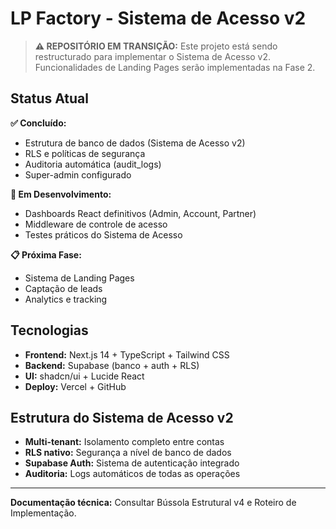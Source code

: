 # LP Factory - Sistema de Acesso v2

> **⚠️ REPOSITÓRIO EM TRANSIÇÃO:** Este projeto está sendo restructurado para implementar o Sistema de Acesso v2. Funcionalidades de Landing Pages serão implementadas na Fase 2.

## Status Atual

**✅ Concluído:**
- Estrutura de banco de dados (Sistema de Acesso v2)
- RLS e políticas de segurança
- Auditoria automática (audit_logs)
- Super-admin configurado

**🔄 Em Desenvolvimento:**
- Dashboards React definitivos (Admin, Account, Partner)
- Middleware de controle de acesso
- Testes práticos do Sistema de Acesso

**📋 Próxima Fase:**
- Sistema de Landing Pages
- Captação de leads
- Analytics e tracking

## Tecnologias

- **Frontend:** Next.js 14 + TypeScript + Tailwind CSS
- **Backend:** Supabase (banco + auth + RLS)
- **UI:** shadcn/ui + Lucide React
- **Deploy:** Vercel + GitHub

## Estrutura do Sistema de Acesso v2

- **Multi-tenant:** Isolamento completo entre contas
- **RLS nativo:** Segurança a nível de banco de dados
- **Supabase Auth:** Sistema de autenticação integrado
- **Auditoria:** Logs automáticos de todas as operações

---

**Documentação técnica:** Consultar Bússola Estrutural v4 e Roteiro de Implementação.

